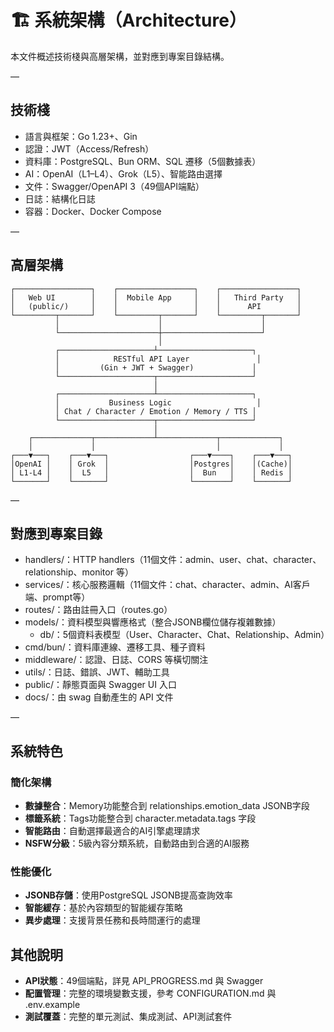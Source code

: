 # 🏗️ 系統架構（Architecture）

本文件概述技術棧與高層架構，並對應到專案目錄結構。

—

## 技術棧

- 語言與框架：Go 1.23+、Gin
- 認證：JWT（Access/Refresh）
- 資料庫：PostgreSQL、Bun ORM、SQL 遷移（5個數據表）
- AI：OpenAI（L1–L4）、Grok（L5）、智能路由選擇
- 文件：Swagger/OpenAPI 3（49個API端點）
- 日誌：結構化日誌
- 容器：Docker、Docker Compose

—

## 高層架構

```
┌─────────────────┐    ┌─────────────────┐    ┌─────────────────┐
│   Web UI        │    │  Mobile App     │    │   Third Party   │
│   (public/)     │    │                 │    │      API        │
└─────────┬───────┘    └─────────┬───────┘    └─────────┬───────┘
          │                      │                      │
          └──────────────────────┼──────────────────────┘
                                 │
          ┌─────────────────────┴─────────────────────┐
          │            RESTful API Layer               │
          │         (Gin + JWT + Swagger)             │
          └─────────────────────┬─────────────────────┘
                                │
          ┌─────────────────────┴─────────────────────┐
          │           Business Logic                   │
          │ Chat / Character / Emotion / Memory / TTS │
          └─────────────────────┬─────────────────────┘
                                │
    ┌─────────────┬─────────────┴─────────────┬─────────────┐
    │             │                           │             │
┌───▼───┐    ┌───▼───┐                  ┌───▼────┐    ┌───▼───┐
│OpenAI │    │ Grok  │                  │Postgres│    │(Cache)│
│ L1-L4 │    │  L5   │                  │  Bun   │    │ Redis │
└───────┘    └───────┘                  └────────┘    └───────┘
```

—

## 對應到專案目錄

- handlers/：HTTP handlers（11個文件：admin、user、chat、character、relationship、monitor 等）
- services/：核心服務邏輯（11個文件：chat、character、admin、AI客戶端、prompt等）
- routes/：路由註冊入口（routes.go）
- models/：資料模型與響應格式（整合JSONB欄位儲存複雜數據）
  - db/：5個資料表模型（User、Character、Chat、Relationship、Admin）
- cmd/bun/：資料庫連線、遷移工具、種子資料
- middleware/：認證、日誌、CORS 等橫切關注
- utils/：日誌、錯誤、JWT、輔助工具
- public/：靜態頁面與 Swagger UI 入口
- docs/：由 swag 自動產生的 API 文件

—

## 系統特色

### 簡化架構
- **數據整合**：Memory功能整合到 relationships.emotion_data JSONB字段
- **標籤系統**：Tags功能整合到 character.metadata.tags 字段
- **智能路由**：自動選擇最適合的AI引擎處理請求
- **NSFW分級**：5級內容分類系統，自動路由到合適的AI服務

### 性能優化
- **JSONB存儲**：使用PostgreSQL JSONB提高查詢效率
- **智能緩存**：基於內容類型的智能緩存策略
- **異步處理**：支援背景任務和長時間運行的處理

## 其他說明

- **API狀態**：49個端點，詳見 API_PROGRESS.md 與 Swagger
- **配置管理**：完整的環境變數支援，參考 CONFIGURATION.md 與 .env.example
- **測試覆蓋**：完整的單元測試、集成測試、API測試套件

